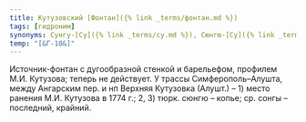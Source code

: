 ```yaml
---
title: Кутузовский [Фонтан]({% link _terms/фонтан.md %})
tags: [гидроним]
synonyms: Сунгу-[Су]({% link _terms/су.md %}), Сюнгю-[Су]({% link _terms/су.md %})
temp: "[&Г-10&]"
---
```


Источник-фонтан с дугообразной стенкой и барельефом, профилем М.И. Кутузова;
теперь не действует. У трассы Симферополь–Алушта, между Ангарским пер. и нп
Верхняя Кутузовка (Алушт.) – 1) место ранения М.И. Кутузова в 1774 г.; 2, 3)
тюрк. сюнгю – копье; ср. сонгы – последний, крайний.
